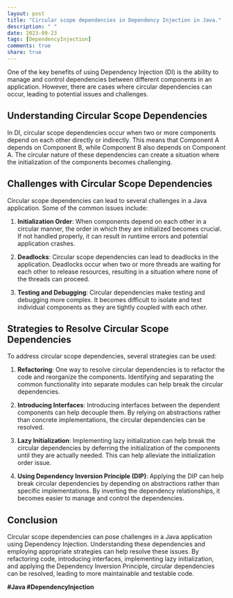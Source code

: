 ```yaml
---
layout: post
title: "Circular scope dependencies in Dependency Injection in Java."
description: " "
date: 2023-09-23
tags: [DependencyInjection]
comments: true
share: true
---
```


One of the key benefits of using Dependency Injection (DI) is the ability to manage and control dependencies between different components in an application. However, there are cases where circular dependencies can occur, leading to potential issues and challenges.

## Understanding Circular Scope Dependencies

In DI, circular scope dependencies occur when two or more components depend on each other directly or indirectly. This means that Component A depends on Component B, while Component B also depends on Component A. The circular nature of these dependencies can create a situation where the initialization of the components becomes challenging.

## Challenges with Circular Scope Dependencies

Circular scope dependencies can lead to several challenges in a Java application. Some of the common issues include:

1. **Initialization Order**: When components depend on each other in a circular manner, the order in which they are initialized becomes crucial. If not handled properly, it can result in runtime errors and potential application crashes.

2. **Deadlocks**: Circular scope dependencies can lead to deadlocks in the application. Deadlocks occur when two or more threads are waiting for each other to release resources, resulting in a situation where none of the threads can proceed.

3. **Testing and Debugging**: Circular dependencies make testing and debugging more complex. It becomes difficult to isolate and test individual components as they are tightly coupled with each other.

## Strategies to Resolve Circular Scope Dependencies

To address circular scope dependencies, several strategies can be used:

1. **Refactoring**: One way to resolve circular dependencies is to refactor the code and reorganize the components. Identifying and separating the common functionality into separate modules can help break the circular dependencies.

2. **Introducing Interfaces**: Introducing interfaces between the dependent components can help decouple them. By relying on abstractions rather than concrete implementations, the circular dependencies can be resolved.

3. **Lazy Initialization**: Implementing lazy initialization can help break the circular dependencies by deferring the initialization of the components until they are actually needed. This can help alleviate the initialization order issue.

4. **Using Dependency Inversion Principle (DIP)**: Applying the DIP can help break circular dependencies by depending on abstractions rather than specific implementations. By inverting the dependency relationships, it becomes easier to manage and control the dependencies.

## Conclusion

Circular scope dependencies can pose challenges in a Java application using Dependency Injection. Understanding these dependencies and employing appropriate strategies can help resolve these issues. By refactoring code, introducing interfaces, implementing lazy initialization, and applying the Dependency Inversion Principle, circular dependencies can be resolved, leading to more maintainable and testable code.

**#Java #DependencyInjection**